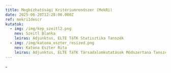 ```yaml
---
title: Megbízhatósági Kritériumrendszer (MekRi)
date: 2025-06-20T12:28:00.000Z
ref: mekri1descr
kutatok:
  - img: /img/kep_szeitl2.png
    nev: Szeitl Blanka
    leiras: Adjunktus, ELTE TáTK Statisztika Tanszék
  - img: /img/katona_eszter_resized.png
    nev: Katona Eszter Rita
    leiras: Adjunktus, ELTE TáTK Társadalomkutatások Módszertana Tanszék
---
```

\-
